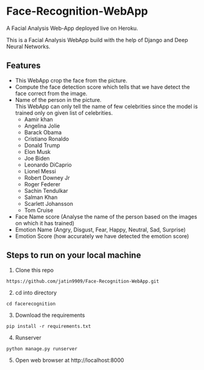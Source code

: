 # Face-Recognition-WebApp
A Facial Analysis Web-App deployed live on Heroku.

This is a Facial Analysis WebApp build with the help of Django and Deep Neural Networks. 

## Features
- This WebApp crop the face from the picture.
- Compute the face detection score which tells that we have detect the face correct from the image. 
- Name of the person in the picture. <br> This WebApp can only tell the name of few celebrities since the model is trained only on given list of celebrities. <br> 
  <ul>
  <li>Aamir khan</li>
  <li>Angelina Jolie</li>
  <li>Barack Obama</li>
  <li>Cristiano Ronaldo</li>
  <li>Donald Trump</li>
  <li>Elon Musk</li>
  <li>Joe Biden</li>
  <li>Leonardo DiCaprio</li>
  <li>Lionel Messi</li>
  <li>Robert Downey Jr</li>
  <li>Roger Federer</li>
  <li>Sachin Tendulkar</li>
  <li>Salman Khan</li>
  <li>Scarlett Johansson</li>
  <li>Tom Cruise</li>
  </ul>
-  Face Name score (Analyse the name of the person based on the images on which it has trained)
-  Emotion Name (Angry, Disgust, Fear, Happy, Neutral, Sad, Surprise)
-  Emotion Score (how accurately we have detected the emotion score)

## Steps to run on your local machine
1. Clone this repo
```
https://github.com/jatin9909/Face-Recognition-WebApp.git
```
2. cd into directory
```
cd facerecognition
```
3. Download the requirements
```
pip install -r requirements.txt
```
4. Runserver
```
python manage.py runserver
```
5. Open web browser at http://localhost:8000
